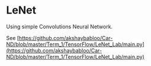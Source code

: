 LeNet
=====

Using simple Convolutions Neural Network.


See [https://github.com/akshaybabloo/Car-ND/blob/master/Term_1/TensorFlow/LeNet_Lab/main.py](https://github.com/akshaybabloo/Car-ND/blob/master/Term_1/TensorFlow/LeNet_Lab/main.py)
